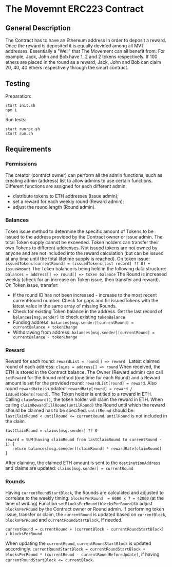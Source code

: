 # The Movemnt ERC223 Contract

## General Description

The Contract has to have an Ethereum address in order to deposit a reward. Once the reward is deposited it is equally devided among all MVT addresses. Essentially a "Well" that The Movement can all benefit from. For example, Jack, John and Bob have 1, 2 and 2 tokens respectively. If 100 ethers are placed in the round as a reward, Jack, John and Bob can claim 20, 40, 40 ethers respectively through the smart contract.

## Testing
Preparation:
```
start init.sh
npm i
```    
Run tests:
```
start runrpc.sh
start run.sh
```

## Requirements

### Permissions

The creator (contract owner) can perform all the admin functions, such as creating  admin (address) list to allow admins to use certain functions. Different functions are assigned for each different admin:
* distribute tokens to ETH addresses (Issue admin); 
* set a reward for each weekly round (Reward admin);
* adjust the round length (Round admin).

### Balances

Token issue method to determine the specific amount of Tokens to be issued to the address provided by the Contract owner or issue admin.
The total Token supply cannot be exceeded. Token holders can transfer their own Tokens to different addresses. Not issued tokens are not owned by anyone and are not included into the reward calculation (but can be issued at any time until the total lifetime supply is reached).
On token issue: ``issuedTokens[currentRound] = (issuedTokens[last record] ?? 0) + issueAmount``
The Token balance is being held in the following data structure: ``balances = address[] => round[] => token balance``
The Round is increased weekly (check for an increase on Token issue, then transfer and reward). 
On Token issue, transfer:
* If the round ID has not been increased - increase to the most recent currentRound number. Check for gaps and fill issuedTokens with the latest value in the same array of missing Rounds.
* Check for existing Token balance in the address. Get the last record of ``balances[msg.sender]`` to check existing ``tokenBalance``
* Funding address: ``balances[msg.sender][currentRound] = currentBalance + tokenChange``
* Withdrawing from address: ``balances[msg.sender][currentRound] = currentBalance - tokenChange``

### Reward

Reward for each round: ``rewardList = round[] => reward ``
Latest claimed round of each address: ``claims = address[] => round``
When received, the ETH is stored in the Contract balance. The Owner (Reward admin) can call ``setReward`` for the Round method (one time for each Round) and a Reward amount is set for the provided round: ``rewardList[round] = reward``. Also round ``rewardRate`` is updated: ``rewardRate[round] = reward / issuedTokens[round]``.
The Token holder is entitled to a reward in ETH. Calling ``claimReward()``, the token holder will claim the reward in ETH. 
When calling ``claimRewardTillRound(untilRound)`` the Round until which the reward should be claimed has to be specified. ``untilRound`` should be: ``lastClaimRound < untilRound <= currentRound``. ``untilRound`` is not included in the claim.

``lastClaimRound = claims[msg.sender] ?? 0``
```
reward = SUM(having claimRound from lastClaimRound to currentRound - 1) {
   return balances[msg.seneder][claimRound] * rewardRate[claimRound]
}
```

After claiming, the claimed ETH amount is sent to the ``destinationAddress`` and claims are updated: ``claims[msg.sender] = currentRound``

### Rounds

Having ``currentRoundStartBlock``, the Rounds are calculated and adjusted to correlate to the  weekly timing.
``blocksPerRound  = 6000 x 7 = 42000`` (at the time of writing)
Function ``setBlocksPerRound(blocksPerRound)``to adjust ``blocksPerRound`` by the Contract owner or Round admin.
If performing token issue, transfer or claim, the ``currentRound`` is updated based on ``currentBlock``, ``blocksPerRound`` and ``currentRoundStartBlock``, if needed.

``currentRound = currentRound + (currentBlock - currentRoundStartBlock) / blocksPerRound``

When updating the ``currentRound``, ``currentRoundStartBlock`` is updated accordingly.
``currentRoundStartBlock = currentRoundStartBlock + blocksPerRound * (currentRound - currentRoundBeforeUpdate)``, if having ``currentRoundStartBlock <= currentBlock``.
